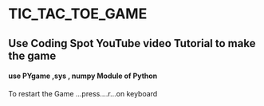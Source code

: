 # TIC_TAC_TOE_GAME
## Use  **Coding Spot**  YouTube video Tutorial to make the game
#### use  PYgame  ,sys , numpy  Module of Python
To restart the Game ...press....r...on keyboard
